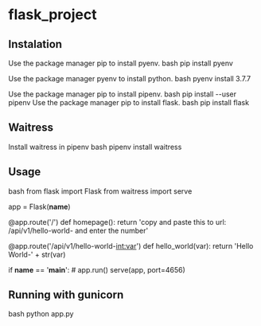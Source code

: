 # flask_project
## Instalation

Use the package manager pip to install pyenv.
bash
pip install pyenv

Use the package manager pyenv to install python.
bash
pyenv install 3.7.7

Use the package manager pip to install pipenv.
bash
pip install --user pipenv
Use the package manager pip to install flask.
bash
pip install flask
## Waitress
Install waitress in pipenv
bash
pipenv install waitress
## Usage
bash
from flask import Flask
from waitress import serve

app = Flask(__name__)


@app.route('/')
def homepage():
    return 'copy and paste this to url: /api/v1/hello-world- and enter the number'


@app.route('/api/v1/hello-world-<int:var>')
def hello_world(var):
    return 'Hello World-' + str(var)


if __name__ == '__main__':
    # app.run()
    serve(app, port=4656)

## Running with gunicorn
 bash
python app.py
